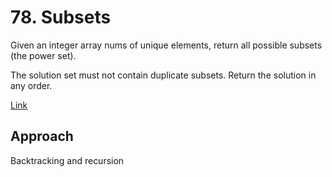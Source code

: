 # 78. Subsets

Given an integer array nums of unique elements, return all possible 
subsets
 (the power set).

The solution set must not contain duplicate subsets. Return the solution in any order.

[Link](https://leetcode.com/problems/subsets/description/)

## Approach

Backtracking and recursion
